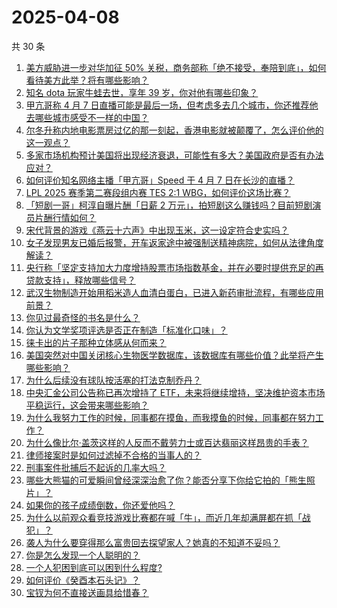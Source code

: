 # 2025-04-08

共 30 条

<!-- BEGIN ZHIHUVIDEO -->
<!-- 最后更新时间 Tue Apr 08 2025 11:25:04 GMT+0800 (China Standard Time) -->
1. [美方威胁进一步对华加征 50% 关税，商务部称「绝不接受，奉陪到底」，如何看待美方此举？将有哪些影响？](https://www.zhihu.com/question/1892864992900014270)
1. [知名 dota 玩家牛蛙去世，享年 39 岁，你对他有哪些印象？](https://www.zhihu.com/question/1892716126544298468)
1. [甲亢哥称 4 月 7 日直播可能是最后一场，但考虑多去几个城市，你还推荐他去哪些城市感受不一样的中国？](https://www.zhihu.com/question/1892675058725516210)
1. [尔冬升称内地电影票房过亿的那一刻起，香港电影就被颠覆了，怎么评价他的这一观点？](https://www.zhihu.com/question/1892553699450142723)
1. [多家市场机构预计美国将出现经济衰退，可能性有多大？美国政府是否有办法应对？](https://www.zhihu.com/question/1892525481221384135)
1. [如何评价知名网络主播「甲亢哥」Speed 于 4 月 7 日在长沙的直播？](https://www.zhihu.com/question/1892418962869966597)
1. [LPL 2025 赛季第二赛段组内赛 TES 2:1 WBG，如何评价这场比赛？](https://www.zhihu.com/question/1892673692015769323)
1. [「短剧一哥」柯淳自曝片酬「日薪 2 万元」，拍短剧这么赚钱吗？目前短剧演员片酬行情如何？](https://www.zhihu.com/question/1892575268201259098)
1. [宋代背景的游戏《燕云十六声》中出现玉米，这一设定符合史实吗？](https://www.zhihu.com/question/1892589964207809824)
1. [女子发现男友已婚后报警，开车返家途中被强制送精神病院，如何从法律角度解读？](https://www.zhihu.com/question/1892706799930533325)
1. [央行称「坚定支持加大力度增持股票市场指数基金，并在必要时提供充足的再贷款支持」，释放哪些信号？](https://www.zhihu.com/question/1892863395478366180)
1. [武汉生物制造开始用稻米造人血清白蛋白，已进入新药审批流程，有哪些应用前景？](https://www.zhihu.com/question/1892225063996060939)
1. [你见过最奇怪的书名是什么？](https://www.zhihu.com/question/1892364612902548616)
1. [你认为文学奖项评选是否正在制造「标准化口味」？](https://www.zhihu.com/question/1891464033313464387)
1. [徕卡出的片子那种立体感从何而来？](https://www.zhihu.com/question/328450551)
1. [美国突然对中国关闭核心生物医学数据库，该数据库有哪些价值？此举将产生哪些影响？](https://www.zhihu.com/question/1892495003911184668)
1. [为什么后续没有球队按活塞的打法克制乔丹？](https://www.zhihu.com/question/1892292826450079770)
1. [中央汇金公司公告称已再次增持了 ETF，未来将继续增持，坚决维护资本市场平稳运行，这会带来哪些影响？](https://www.zhihu.com/question/1892591728713777414)
1. [为什么我努力工作的时候，同事都在摸鱼，而我摸鱼的时候，同事都在努力工作？](https://www.zhihu.com/question/1891906492082402619)
1. [为什么像比尔·盖茨这样的人反而不戴劳力士或百达翡丽这样昂贵的手表？](https://www.zhihu.com/question/420037280)
1. [律师接案时是如何过滤掉不合格的当事人的？](https://www.zhihu.com/question/4613209721)
1. [刑事案件批捕后不起诉的几率大吗？](https://www.zhihu.com/question/2748196294)
1. [哪些大熊猫的可爱瞬间曾经深深治愈了你？能否分享下你给它拍的「熊生照片」？](https://www.zhihu.com/question/14744496838)
1. [如果你的孩子成绩倒数，你还爱他吗？](https://www.zhihu.com/question/639191356)
1. [为什么以前观众看竞技游戏比赛都在喊「牛」，而近几年却满屏都在抓「战犯」？](https://www.zhihu.com/question/1892542012890247494)
1. [袭人为什么要穿得那么富贵回去探望家人？她真的不知道不妥吗？](https://www.zhihu.com/question/5538672874)
1. [你是怎么发现一个人聪明的？](https://www.zhihu.com/question/665287517)
1. [一个人犯困到底可以困到什么程度?](https://www.zhihu.com/question/476292653)
1. [如何评价《癸酉本石头记》？](https://www.zhihu.com/question/1888728039547987827)
1. [宝钗为何不直接送画具给惜春？](https://www.zhihu.com/question/1890849818122884575)
<!-- END ZHIHUVIDEO -->
